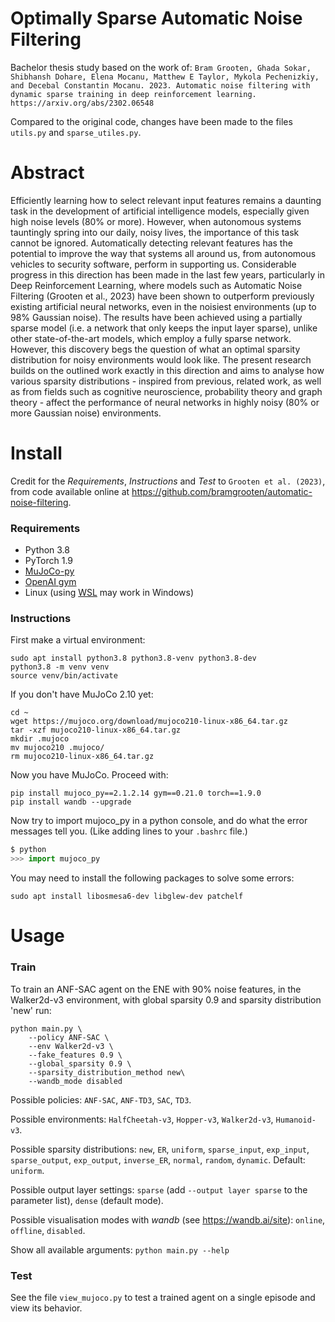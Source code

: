 # Optimally Sparse Automatic Noise Filtering 

Bachelor thesis study based on the work of:
`Bram Grooten, Ghada Sokar, Shibhansh Dohare, Elena Mocanu, Matthew E
Taylor, Mykola Pechenizkiy, and Decebal Constantin Mocanu. 2023. Automatic
noise filtering with dynamic sparse training in deep reinforcement learning. https://arxiv.org/abs/2302.06548`

Compared to the original code, changes have been made to the files `utils.py` and `sparse_utiles.py`.

# Abstract
Efficiently learning how to select relevant input features remains a daunting task in the development of artificial intelligence models, 
especially given high noise levels (80\% or more). However, when autonomous systems tauntingly spring into our daily, noisy lives, the importance 
of this task cannot be ignored. Automatically detecting relevant features has the potential to improve the way that systems all around us, 
from autonomous vehicles to security software, perform in supporting us. Considerable progress in this direction has been made in the last few years, 
particularly in Deep Reinforcement Learning, where models such as Automatic Noise Filtering (Grooten et al., 2023) have been shown to outperform 
previously existing artificial neural networks, even in the noisiest environments (up to 98% Gaussian noise). The results have been achieved 
using a partially sparse model (i.e. a network that only keeps the input layer sparse), unlike other state-of-the-art models, which employ a fully sparse network. 
However, this discovery begs the question of what an optimal sparsity distribution for noisy environments would look like. The present research builds 
on the outlined work exactly in this direction and aims to analyse how various sparsity distributions - inspired from previous, related work, as well as from fields 
such as cognitive neuroscience, probability theory and graph theory - affect the performance of neural networks in highly noisy (80% or more Gaussian noise) environments.



# Install
Credit for the _Requirements_, _Instructions_ and _Test_ to `Grooten et al. (2023)`, from code available online at https://github.com/bramgrooten/automatic-noise-filtering.

### Requirements
* Python 3.8
* PyTorch 1.9
* [MuJoCo-py](https://github.com/openai/mujoco-py) 
* [OpenAI gym](https://github.com/openai/gym)
* Linux (using [WSL](https://learn.microsoft.com/en-us/windows/wsl/install) may work in Windows)

### Instructions 
First make a virtual environment:
```shell
sudo apt install python3.8 python3.8-venv python3.8-dev
python3.8 -m venv venv
source venv/bin/activate
```

If you don't have MuJoCo 2.10 yet:
```shell
cd ~
wget https://mujoco.org/download/mujoco210-linux-x86_64.tar.gz
tar -xzf mujoco210-linux-x86_64.tar.gz
mkdir .mujoco
mv mujoco210 .mujoco/
rm mujoco210-linux-x86_64.tar.gz
```

Now you have MuJoCo. Proceed with:
```shell
pip install mujoco_py==2.1.2.14 gym==0.21.0 torch==1.9.0
pip install wandb --upgrade
```


Now try to import mujoco_py in a python console, 
and do what the error messages tell you. 
(Like adding lines to your `.bashrc` file.)
```python
$ python
>>> import mujoco_py
```

You may need to install the following packages to solve some errors:
```shell
sudo apt install libosmesa6-dev libglew-dev patchelf
```


# Usage

### Train
To train an ANF-SAC agent on the ENE with 90% noise features, in the Walker2d-v3 environment, with global sparsity 0.9 and sparsity distribution 'new' run:
```
python main.py \
    --policy ANF-SAC \
    --env Walker2d-v3 \
    --fake_features 0.9 \
    --global_sparsity 0.9 \
    --sparsity_distribution_method new\
    --wandb_mode disabled
```


Possible policies: `ANF-SAC`, `ANF-TD3`, `SAC`, `TD3`.

Possible environments: `HalfCheetah-v3`, `Hopper-v3`, `Walker2d-v3`, `Humanoid-v3`.

Possible sparsity distributions: `new`, `ER`, `uniform`, `sparse_input`, `exp_input`, `sparse_output`, `exp_output`, `inverse_ER`, `normal`, `random`, `dynamic`. Default: `uniform`.

Possible output layer settings: `sparse` (add `--output layer sparse` to the parameter list), `dense` (default mode).

Possible visualisation modes with _wandb_ (see https://wandb.ai/site): `online`, `offline`, `disabled`.

Show all available arguments: `python main.py --help`

### Test

See the file `view_mujoco.py` to test a trained agent on a single episode and view its behavior.



